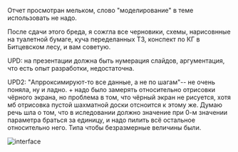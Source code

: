Отчет просмотран мельком, слово "моделирование" в теме использовать не надо.

После сдачи этого бреда, я сожгла все черновики, схемы, нарисовнные на туалетной бумаге, куча переделанных ТЗ, конспект по КГ в Битцевском лесу, и вам советую. 

UPD: на презентации должна быть нумерация слайдов, аргументация, что есть опыт разработки, недостаточна.

UPD2: "Апрроксимируют-то все данные, а не по шагам"-- не очень поняла, ну и ладно. + надо было замерять относительно отрисовки чёрного экрана, но проблема в том, что чёрный экран не рисуется, хотя мб отрисовка пустой шахматной доски отсноится к этому же. Думаю речь шла о том, что в иследовании должно значение при 0-м значении параметра браться за единицу, и надо пилить всё остальное относительно него. Типа чтобы безразмерные величины были.

![interface](https://github.com/nafanasundukukrali/BMSTU_CG_course/assets/62890338/b996ed0b-1448-4e59-8f70-5037310508ea)
